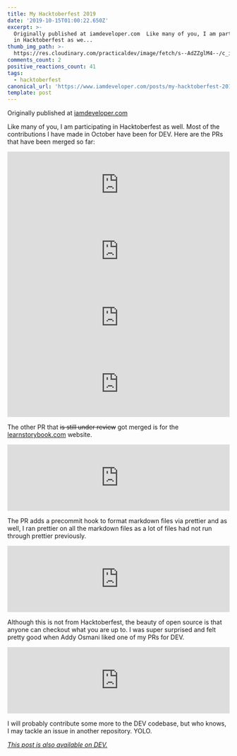 ```yaml
---
title: My Hacktoberfest 2019
date: '2019-10-15T01:00:22.650Z'
excerpt: >-
  Originally published at iamdeveloper.com  Like many of you, I am participating
  in Hacktoberfest as we...
thumb_img_path: >-
  https://res.cloudinary.com/practicaldev/image/fetch/s--AdZZglM4--/c_imagga_scale,f_auto,fl_progressive,h_420,q_auto,w_1000/https://res.cloudinary.com/practicaldev/image/fetch/s--UWW67K9v--/c_imagga_scale%2Cf_auto%2Cfl_progressive%2Ch_420%2Cq_auto%2Cw_1000/https://thepracticaldev.s3.amazonaws.com/i/p2th95jqhkylbvffrrz0.png
comments_count: 2
positive_reactions_count: 41
tags:
  - hacktoberfest
canonical_url: 'https://www.iamdeveloper.com/posts/my-hacktoberfest-2019-32i2/'
template: post
---
```

Originally published at [iamdeveloper.com](https://www.iamdeveloper.com/blog/2019-10-14-my-hacktoberfest-2019/)

Like many of you, I am participating in Hacktoberfest as well. Most of the contributions I have made in October have been for DEV. Here are the PRs that have been merged so far:



<iframe class="liquidTag" src="https://dev.to/embed/github?args=https%3A%2F%2Fgithub.com%2Fthepracticaldev%2Fdev.to%2Fpull%2F4257" style="border: 0; width: 100%;"></iframe>



<iframe class="liquidTag" src="https://dev.to/embed/github?args=https%3A%2F%2Fgithub.com%2Fthepracticaldev%2Fdev.to%2Fpull%2F4323" style="border: 0; width: 100%;"></iframe>



<iframe class="liquidTag" src="https://dev.to/embed/github?args=https%3A%2F%2Fgithub.com%2Fthepracticaldev%2Fdev.to%2Fpull%2F4346" style="border: 0; width: 100%;"></iframe>



<iframe class="liquidTag" src="https://dev.to/embed/github?args=https%3A%2F%2Fgithub.com%2Fthepracticaldev%2Fdev.to%2Fpull%2F4374" style="border: 0; width: 100%;"></iframe>



The other PR that ~~is still under review~~ got merged is for the [learnstorybook.com](https://learnstorybook.com) website.


<iframe class="liquidTag" src="https://dev.to/embed/github?args=https%3A%2F%2Fgithub.com%2Fchromaui%2Flearnstorybook.com" style="border: 0; width: 100%;"></iframe>


The PR adds a precommit hook to format markdown files via prettier and as well, I ran prettier on all the markdown files as a lot of files had not run through prettier previously.


<iframe class="liquidTag" src="https://dev.to/embed/github?args=https%3A%2F%2Fgithub.com%2Fchromaui%2Flearnstorybook.com%2Fpull%2F181" style="border: 0; width: 100%;"></iframe>


Although this is not from Hacktoberfest, the beauty of open source is that anyone can checkout what you are up to. I was super surprised and felt pretty good when Addy Osmani liked one of my PRs for DEV.


<iframe class="liquidTag" src="https://dev.to/embed/twitter?args=1075866822006751233" style="border: 0; width: 100%;"></iframe>


I will probably contribute some more to the DEV codebase, but who knows, I may tackle an issue in another repository. YOLO.


*[This post is also available on DEV.](https://dev.to/nickytonline/my-hacktoberfest-2019-32i2)*


<script>
const parent = document.getElementsByTagName('head')[0];
const script = document.createElement('script');
script.type = 'text/javascript';
script.src = 'https://cdnjs.cloudflare.com/ajax/libs/iframe-resizer/4.1.1/iframeResizer.min.js';
script.charset = 'utf-8';
script.onload = function() {
    window.iFrameResize({}, '.liquidTag');
};
parent.appendChild(script);
</script>    
